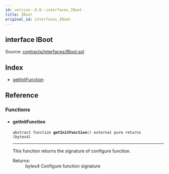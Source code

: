 ```yaml
---
id: version-.0.0--interfaces_IBoot
title: IBoot
original_id: interfaces_IBoot
---
```


<div class="contract-doc"><div class="contract"><h2 class="contract-header"><span class="contract-kind">interface</span> IBoot</h2><div class="source">Source: <a href="https://github.com/PolymathNetwork/polymath-core/blob/v2.1.0/contracts/interfaces/IBoot.sol" target="_blank">contracts/interfaces/IBoot.sol</a></div></div><div class="index"><h2>Index</h2><ul><li><a href="interfaces_IBoot.html#getInitFunction">getInitFunction</a></li></ul></div><div class="reference"><h2>Reference</h2><div class="functions"><h3>Functions</h3><ul><li><div class="item function"><span id="getInitFunction" class="anchor-marker"></span><h4 class="name">getInitFunction</h4><div class="body"><code class="signature"><span>abstract </span>function <strong>getInitFunction</strong><span>() </span><span>external </span><span>pure </span><span>returns  (bytes4) </span></code><hr/><div class="description"><p>This function returns the signature of configure function.</p></div><dl><dt><span class="label-return">Returns:</span></dt><dd>bytes4 Configure function signature</dd></dl></div></div></li></ul></div></div></div>

